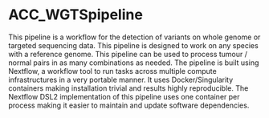 # ACC_WGTSpipeline
This pipeline is a workflow for the detection of variants on whole genome or targeted sequencing data. This pipeline is designed to work on any species with a reference genome.   This pipeline can be used to process tumour / normal pairs in as many combinations as needed. 
The pipeline is built using Nextflow, a workflow tool to run tasks across multiple compute infrastructures in a very portable manner. It uses Docker/Singularity containers making installation trivial and results highly reproducible. The Nextflow DSL2 implementation of this pipeline uses one container per process making it easier to maintain and update software dependencies. 
